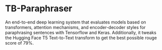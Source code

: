 # TB-Paraphraser
An end-to-end deep learning system that evaluates models based on transformers, attention mechanisms, and encoder-decoder styles for paraphrasing sentences with Tensorflow and Keras. Additionally, it tweaks the Hugging Face T5 Text-to-Text transform to get the best possible rouge score of 79%.
